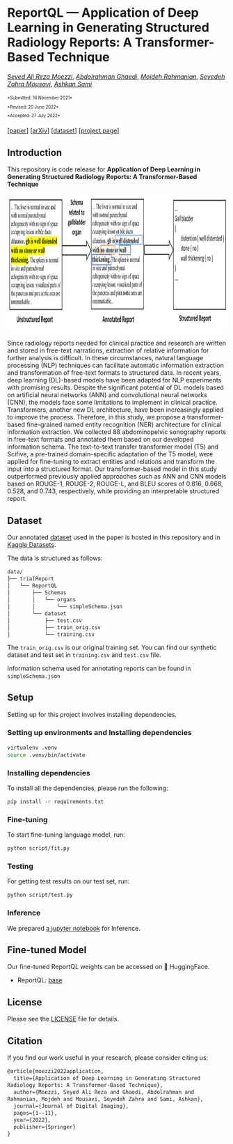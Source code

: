 # ReportQL — Application of Deep Learning in Generating Structured Radiology Reports: A Transformer-Based Technique

*[Seyed Ali Reza Moezzi](https://scholar.google.com/citations?hl=en&user=JIZgcjAAAAAJ)*,
*[Abdolrahman Ghaedi]()*,
*[Mojdeh Rahmanian](https://scholar.google.com/citations?user=2ZtVfnUAAAAJ)*,
*[Seyedeh Zahra Mousavi](https://www.researchgate.net/scientific-contributions/Seyedeh-Zahra-Mousavi-2176375936)*,
*[Ashkan Sami](https://scholar.google.com/citations?user=zIh9AvIAAAAJ)*
<html>
<div><sub><sup>*Submitted: 16 November 2021*</sup></sub></div>
<div><sub><sup>*Revised: 20 June 2022*</sup></sub></div>
<sub><sup>*Accepted: 27 July 2022*</sup></sub>
</html>

[[paper](https://link.springer.com/article/10.1007/s10278-022-00692-x)] [[arXiv](https://arxiv.org/abs/2209.12177)] [[dataset](https://www.kaggle.com/datasets/sarme77/reportql)] [[project page](https://alimoezzi.github.io/ReportQL/)]

## Introduction

This repository is code release for **Application of Deep Learning in Generating Structured Radiology Reports: A Transformer-Based Technique**

<p align="center"> <img src='assets/overview.png' align="center" height="320px"> </p>

Since radiology reports needed for clinical practice and research are written and stored in free-text narrations, extraction of relative information for further analysis is difficult. In these circumstances, natural language processing (NLP) techniques can facilitate automatic information extraction and transformation of free-text formats to structured data. In recent years, deep learning (DL)-based models have been adapted for NLP experiments with promising results. Despite the significant potential of DL models based on artificial neural networks (ANN) and convolutional neural networks (CNN), the models face some limitations to implement in clinical practice. Transformers, another new DL architecture, have been increasingly applied to improve the process. Therefore, in this study, we propose a transformer-based fine-grained named entity recognition (NER) architecture for clinical information extraction. We collected 88 abdominopelvic sonography reports in free-text formats and annotated them based on our developed information schema. The text-to-text transfer transformer model (T5) and Scifive, a pre-trained domain-specific adaptation of the T5 model, were applied for fine-tuning to extract entities and relations and transform the input into a structured format. Our transformer-based model in this study outperformed previously applied approaches such as ANN and CNN models based on ROUGE-1, ROUGE-2, ROUGE-L, and BLEU scores of 0.816, 0.668, 0.528, and 0.743, respectively, while providing an interpretable structured report.

## Dataset

Our annotated [dataset](https://doi.org/10.5281/zenodo.7072374) used in the paper is hosted in this repository and in [Kaggle Datasets](https://www.kaggle.com/datasets/sarme77/reportql).

The data is structured as follows:

```
data/
├── trialReport
│   └── ReportQL
│       ├── Schemas
│       │   └── organs
│       │       └── simpleSchema.json
│       └── dataset
│           ├── test.csv
│           ├── train_orig.csv
│           └── training.csv
```

The `train_orig.csv` is our original training set. You can find our synthetic dataset and test set in `training.csv` and `test.csv` file.

Information schema used for annotating reports can be found in `simpleSchema.json`

## Setup

Setting up for this project involves installing dependencies.

### Setting up environments and Installing dependencies

```bash
virtualenv .venv
source .venv/bin/activate
```

### Installing dependencies

To install all the dependencies, please run the following:

```bash
pip install -r requirements.txt
```

### Fine-tuning

To start fine-tuning language model, run:

```bash
python script/fit.py
```

### Testing

For getting test results on our test set, run:

```bash
python script/test.py
```

### Inference

We prepared [a jupyter notebook](notebooks/predict_reportql.ipynb) for Inference.

## Fine-tuned Model

Our fine-tuned ReportQL weights can be accessed on 🤗 HuggingFace.

* ReportQL: [base](https://huggingface.co/sarme/ReportQL-base)

## License

Please see the [LICENSE](LICENSE) file for details.

## Citation

If you find our work useful in your research, please consider citing us:

```
@article{moezzi2022application,
  title={Application of Deep Learning in Generating Structured Radiology Reports: A Transformer-Based Technique},
  author={Moezzi, Seyed Ali Reza and Ghaedi, Abdolrahman and Rahmanian, Mojdeh and Mousavi, Seyedeh Zahra and Sami, Ashkan},
  journal={Journal of Digital Imaging},
  pages={1--11},
  year={2022},
  publisher={Springer}
}
```
